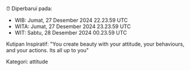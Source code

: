 ⏰ Diperbarui pada:
- WIB: Jumat, 27 Desember 2024 22.23.59 UTC
- WITA: Jumat, 27 Desember 2024 23.23.59 UTC
- WIT: Sabtu, 28 Desember 2024 00.23.59 UTC

Kutipan Inspiratif:
"You create beauty with your attitude, your behaviours, and your actions. Its all up to you"


Kategori: attitude

